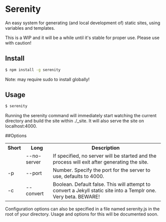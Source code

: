 # Serenity

An easy system for generating (and local development of) static sites, using variables and templates.

This is a WIP and it will be a while until it's stable for proper use. Please use with caution!


## Install

```bash
$ npm install -g serenity
```

Note: may require sudo to install globally!

## Usage
```bash
$ serenity
```

Running the serenity command will immediately start watching the current directory and build the site within ./_site. It will also serve the site on localhost:4000.

##Options
<table>
	<tr>
		<th>Short</th><th>Long</th><th>Description</th>
	</tr>
	<tr>
		<td></td><td>--no-server</td><td>If specified, no server will be started and the process will exit after generating the site.</td>
	</tr>
	<tr>
		<td>-p</td><td>--port</td><td>Number. Specify the port for the server to use, defaults to 4000.</td>
	</tr>
	<tr>
		<td>-c</td><td>--convert</td><td>Boolean. Default false. This will attempt to convert a Jekyll static site into a Templr one. Very beta. BEWARE!</td>
</table>

Configuration options can also be specified in a file named serenity.js in the root of your directory. Usage and options for this will be documented soon.
